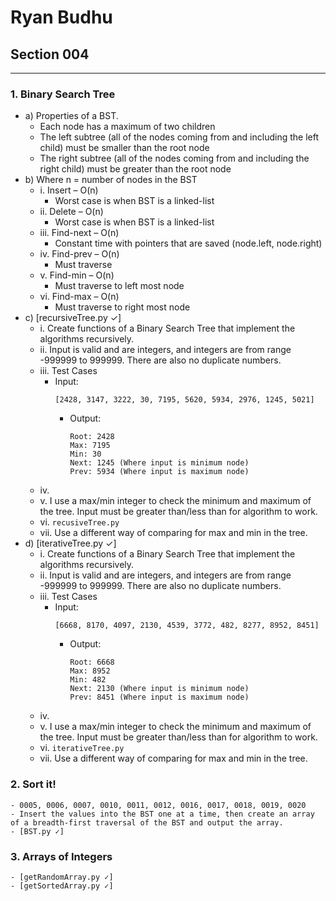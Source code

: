 # Ryan Budhu
## Section 004
---
### 1. Binary Search Tree
  + a) Properties of a BST.
    * Each node has a maximum of two children
    * The left subtree (all of the nodes coming from and including the left child) must be smaller than the root node
    * The right subtree (all of the nodes coming from and including the right child) must be greater than the root node
  + b) Where n = number of nodes in the BST
    - i. Insert –	O(n)
      * Worst case is when BST is a linked-list
    - ii. Delete –	O(n)
      * Worst case is when BST is a linked-list
    - iii. Find-next –	O(n)
      * Constant time with pointers that are saved (node.left, node.right)
    - iv. Find-prev –	O(n)
      * Must traverse 
    - v. Find-min –	O(n)
      * Must traverse to left most node
    - vi. Find-max –	O(n)
      * Must traverse to right most node
  + c) [recursiveTree.py ✓]
    - i. Create functions of a Binary Search Tree that implement the algorithms recursively.
	- ii. Input is valid and are integers, and integers are from range -999999 to 999999. There are also no duplicate numbers.
	- iii. Test Cases
		* Input:
			```
			[2428, 3147, 3222, 30, 7195, 5620, 5934, 2976, 1245, 5021]
			```
		  * Output:
			```
			Root: 2428
			Max: 7195
			Min: 30
			Next: 1245 (Where input is minimum node)
			Prev: 5934 (Where input is maximum node)
			```
	- iv. 
	- v. I use a max/min integer to check the minimum and maximum of the tree. Input must be greater than/less than for algorithm to work.
	- vi. ``recusiveTree.py``
	- vii. Use a different way of comparing for max and min in the tree.
  + d) [iterativeTree.py ✓]
	- i. Create functions of a Binary Search Tree that implement the algorithms recursively.
	- ii. Input is valid and are integers, and integers are from range -999999 to 999999. There are also no duplicate numbers.
	- iii. Test Cases
		* Input:
			```
		 	[6668, 8170, 4097, 2130, 4539, 3772, 482, 8277, 8952, 8451]
			```
		  * Output:
			```
			Root: 6668
			Max: 8952
			Min: 482
			Next: 2130 (Where input is minimum node)
			Prev: 8451 (Where input is maximum node)
			```
	- iv. 
	- v. I use a max/min integer to check the minimum and maximum of the tree. Input must be greater than/less than for algorithm to work.
	- vi. ``iterativeTree.py``
	- vii. Use a different way of comparing for max and min in the tree.
	
### 2. Sort it!
    - 0005, 0006, 0007, 0010, 0011, 0012, 0016, 0017, 0018, 0019, 0020
    - Insert the values into the BST one at a time, then create an array of a breadth-first traversal of the BST and output the array.
    - [BST.py ✓]
	
### 3. Arrays of Integers
    - [getRandomArray.py ✓]
    - [getSortedArray.py ✓]
